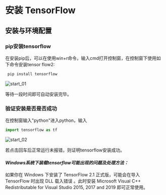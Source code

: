 # 安装 TensorFlow

## 安装与环境配置

### pip安装tensorflow

在安装pip后，可以在使用win+r命令，输入cmd打开控制窗，在控制窗下使用如下命令安装tensor flow2:

```python
 pip install tensorflow
```

![start_01](D:\docs\docs\docs\tensorflow2\start_01.png)

等待一段时间即可自动安装完毕。

### 验证安装是否是否成功

在控制窗输入"python"进入python，输入

```python
import tensorflow as tf
```

![start_02](D:\docs\docs\docs\tensorflow2\start_02.png)

若点击回车后正常运行未报错，则证明tensorflow安装成功。

#### *Windows系统下装载tensorflow可能出现的问题及处理方法：*     

如果你在 Windows 下安装了 TensorFlow 2.1 正式版，可能会在导入 TensorFlow 时出现 DLL 载入错误 。此时安装 Microsoft Visual C++ Redistributable for Visual Studio 2015, 2017 and 2019 即可正常使用。

